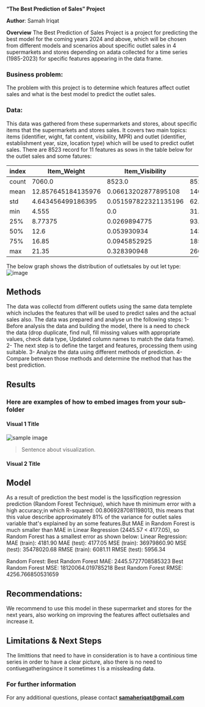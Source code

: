 **“The Best Prediction of Sales” Project**

**Author**: Samah Iriqat

**Overview**
The Best Prediction of Sales Project is a project for predicting the best model for the coming years 2024 and above, which will be chosen from different models and scenarios about specific outlet sales in 4 supermarkets and stores depending on adata collected for a time series (1985-2023) for specific features appearing in the data frame.

### Business problem:

The problem with this project is to determine which features affect outlet sales and what is the best model to predict the outlet sales.

### Data:
This data was gathered from these supermarkets and stores, about specific items that the supermarkets and stores sales. It covers two main topics: items (identifier, wight, fat content, visibility, MPR) and outlet (identifier, establishment year, size, location type) which will be used to predict outlet sales.
There are 8523 record for 11 features as sows in the table below for the outlet sales and some fatures:

|index|Item\_Weight|Item\_Visibility|Item\_MRP|Outlet\_Establishment\_Year|Item\_Outlet\_Sales|
|---|---|---|---|---|---|
|count|7060\.0|8523\.0|8523\.0|8523\.0|8523\.0|
|mean|12\.857645184135976|0\.06613202877895108|140\.9927819781767|1997\.8318667135984|2181\.288913575032|
|std|4\.643456499186395|0\.051597822321135196|62\.27506651219039|8\.371760408092706|1706\.499615733832|
|min|4\.555|0\.0|31\.29|1985\.0|33\.29|
|25%|8\.77375|0\.0269894775|93\.8265|1987\.0|834\.2474|
|50%|12\.6|0\.053930934|143\.0128|1999\.0|1794\.331|
|75%|16\.85|0\.0945852925|185\.6437|2004\.0|3101\.2964|
|max|21\.35|0\.328390948|266\.8884|2009\.0|13086\.9648|

The below graph shows the distribution of outletsales by out let type:
![image](https://github.com/user-attachments/assets/9bf7bca8-d97c-4912-90d6-f9a68d257a43)

## Methods
The data was collectd from different outlets using the same data templete which includes the features that will be used to predict sales and the actual sales also. The data was prepared and analyse un the following steps:
1-	Before analysis the data and building the model, there is a need to check the data (drop duplicate, find null, fill missing values with appropriate values, check data type, Updated column names to match the data frame).
2-	The next step is to define the target and features, processing them using suitable.
3-	Analyze the data using different methods of prediction.
4-	Compare between those methods and determine the method that has the best prediction.

## Results


	




### Here are examples of how to embed images from your sub-folder


#### Visual 1 Title
![sample image](project1_sample_image.png)

> Sentence about visualization.

#### Visual 2 Title

## Model

As a result of prediction the best model is the  lqssificqtion regression prediction (Random Forest Technique), which have th minimum error with a high accuracy;in which R-squared: 00.8069287081198013, this means that this value describe approximately 81% of the variance for outlet sales variable that's explained by an some features.But MAE in Random Forest is much smaller than MAE in Linear Regression (2445.57 < 4177.05), so Random Forest has a smallest error as shown below: Linear Regression: MAE (train): 4181.90 MAE (test): 4177.05 MSE (train): 36979860.90 MSE (test): 35478020.68 RMSE (train): 6081.11 RMSE (test): 5956.34

Random Forest: Best Random Forest MAE: 2445.5727708585323 Best Random Forest MSE: 18120064.019785218 Best Random Forest RMSE: 4256.766850531659


## Recommendations:

We recommend to use this model in these supermarket and stores for the next years, also working on improving the features affect outletsales and increase it.


## Limitations & Next Steps

The limittions that need to have in consideration is to have a continious time series in order to have a clear picture, also there is no need to contiuegatheringsince it sometimes t is a missleading data.

### For further information


For any additional questions, please contact **samaheriqat@gmail.com**
